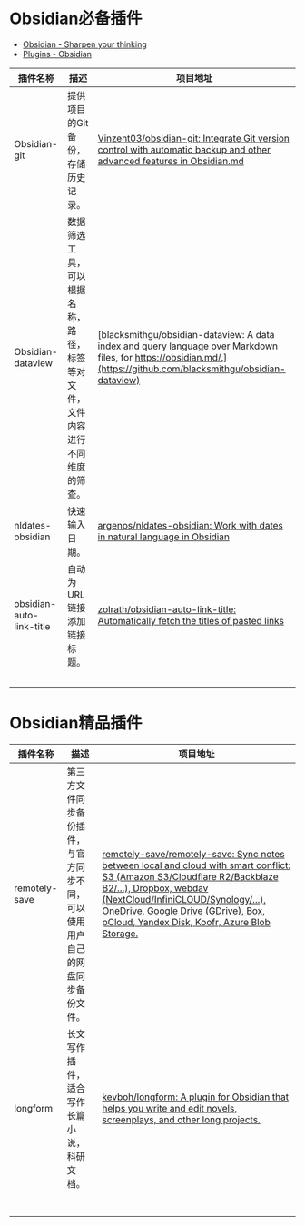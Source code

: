 







# Obsidian必备插件
- [Obsidian - Sharpen your thinking](https://obsidian.md/)
- [Plugins - Obsidian](https://obsidian.md/plugins)




| 插件名称                 | 描述                                                         | 项目地址                                                     |
| ------------------------ | ------------------------------------------------------------ | ------------------------------------------------------------ |
| Obsidian-git             | 提供项目的Git备份，存储历史记录。                            | [Vinzent03/obsidian-git: Integrate Git version control with automatic backup and other advanced features in Obsidian.md](https://github.com/Vinzent03/obsidian-git) |
| Obsidian-dataview        | 数据筛选工具，可以根据名称，路径，标签等对文件，文件内容进行不同维度的筛查。 | [blacksmithgu/obsidian-dataview: A data index and query language over Markdown files, for https://obsidian.md/.](https://github.com/blacksmithgu/obsidian-dataview) |
| nldates-obsidian         | 快速输入日期。                                               | [argenos/nldates-obsidian: Work with dates in natural language in Obsidian](https://github.com/argenos/nldates-obsidian) |
| obsidian-auto-link-title | 自动为URL链接添加链接标题。                                  | [zolrath/obsidian-auto-link-title: Automatically fetch the titles of pasted links](https://github.com/zolrath/obsidian-auto-link-title) |
|                          |                                                              |                                                              |
|                          |                                                              |                                                              |
|                          |                                                              |                                                              |
|                          |                                                              |                                                              |
|                          |                                                              |                                                              |







# Obsidian精品插件



| 插件名称      | 描述                                                         | 项目地址                                                     |
| ------------- | ------------------------------------------------------------ | ------------------------------------------------------------ |
| remotely-save | 第三方文件同步备份插件，与官方同步不同，可以使用用户自己的网盘同步备份文件。 | [remotely-save/remotely-save: Sync notes between local and cloud with smart conflict: S3 (Amazon S3/Cloudflare R2/Backblaze B2/...), Dropbox, webdav (NextCloud/InfiniCLOUD/Synology/...), OneDrive, Google Drive (GDrive), Box, pCloud, Yandex Disk, Koofr, Azure Blob Storage.](https://github.com/remotely-save/remotely-save) |
| longform      | 长文写作插件，适合写作长篇小说，科研文档。                   | [kevboh/longform: A plugin for Obsidian that helps you write and edit novels, screenplays, and other long projects.](https://github.com/kevboh/longform?tab=readme-ov-file) |
|               |                                                              |                                                              |
|               |                                                              |                                                              |
|               |                                                              |                                                              |
|               |                                                              |                                                              |
|               |                                                              |                                                              |
|               |                                                              |                                                              |
|               |                                                              |                                                              |






